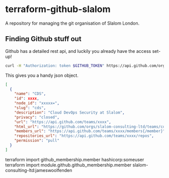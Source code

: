 # terraform-github-slalom

A repository for managing the git organisation of Slalom London.

## Finding Github stuff out

Github has a detailed rest api, and luckily you already have the access set-up!

```bash
curl -H "Authorization: token $GITHUB_TOKEN" https://api.github.com/orgs/$GITHUB_ORGANISATION/teams
```

This gives you a handy json object.

```json
[
  {
    "name": "CDS",
    "id": xxxx,
    "node_id": "xxxxx=",
    "slug": "cds",
    "description": "Cloud DevOps Security at Slalom",
    "privacy": "closed",
    "url": "https://api.github.com/teams/xxxx",
    "html_url": "https://github.com/orgs/slalom-consulting-ltd/teams/cds",
    "members_url": "https://api.github.com/teams/xxxx/members{/member}",
    "repositories_url": "https://api.github.com/teams/xxxx/repos",
    "permission": "pull"
  }
]
```

terraform import github_membership.member hashicorp:someuser
terraform import module.github.github_membership.member slalom-consulting-ltd:jameswoolfenden